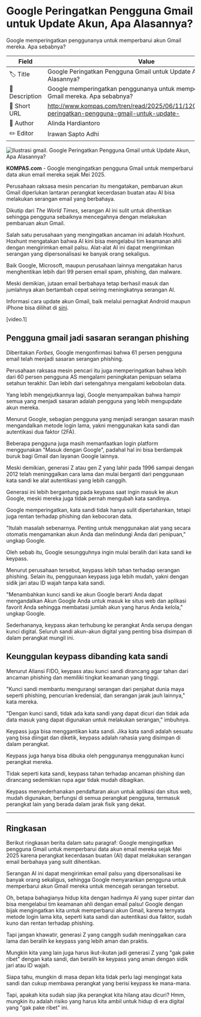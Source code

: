 # Google Peringatkan Pengguna Gmail untuk Update Akun, Apa Alasannya?

Google memperingatkan penggunanya untuk memperbarui akun Gmail mereka. Apa sebabnya?

| Field         | Value                                                       |
|---------------|-------------------------------------------------------------|
| 🏷️ Title       | Google Peringatkan Pengguna Gmail untuk Update Akun, Apa Alasannya? |
| 📝 Description | Google memperingatkan penggunanya untuk memperbarui akun Gmail mereka. Apa sebabnya? |
| 🔗 Short URL   | http://www.kompas.com/tren/read/2025/06/11/120000765/google-peringatkan-pengguna-gmail-untuk-update- |
| 👤 Author      | Alinda Hardiantoro |
| ✏️ Editor      | Irawan Sapto Adhi |

![Ilustrasi gmail. Google Peringatkan Pengguna Gmail untuk Update Akun, Apa Alasannya?](https://asset.kompas.com/crops/iDMgM5iobD9rkJ4-D3tncMP46ss=/0x0:1000x667/750x500/data/photo/2024/07/22/669df8c90cbcb.jpg)

**KOMPAS.com** - Google mengingatkan pengguna Gmail untuk memperbarui data akun email mereka sejak Mei 2025.

Perusahaan raksasa mesin pencarian itu mengatakan, pembaruan akun Gmail diperlukan lantaran perangkat kecerdasan buatan atau AI bisa melakukan serangan email yang berbahaya.

Dikutip dari *The World Times*, serangan AI ini sulit untuk dihentikan sehingga pengguna sebaiknya mencegahnya dengan melakukan pembaruan akun Gmail.

Salah satu perusahaan yang mengingatkan ancaman ini adalah Hoxhunt. Hoxhunt mengatakan bahwa AI kini bisa mengelabui tim keamanan ahli dengan mengirimkan email palsu. Alat-alat AI ini dapat mengirimkan serangan yang dipersonalisasi ke banyak orang sekaligus.

Baik Google, Microsoft, maupun perusahaan lainnya mengatakan harus menghentikan lebih dari 99 persen email spam, phishing, dan malware.

Meski demikian, jutaan email berbahaya tetap berhasil masuk dan jumlahnya akan bertambah cepat seiring meningkatnya serangan AI.

Informasi cara update akun Gmail, baik melalui pernagkat Android maupun iPhone bisa dilihat di [sini](https://support.google.com/mail/answer/7240188?hl=id&co=GENIE.Platform%3DAndroid&oco=0).

\[video.1\] 

## Pengguna gmail jadi sasaran serangan phishing

Diberitakan *Forbes,* Google mengonfirmasi bahwa 61 persen pengguna email telah menjadi sasaran serangan phishing.

Perusahaan raksasa mesin pencari itu juga memperingatkan bahwa lebih dari 60 persen pengguna AS mengalami peningkatan penipuan selama setahun terakhir. Dan lebih dari setengahnya mengalami kebobolan data.

Yang lebih mengejutkannya lagi, Google menyampaikan bahwa hampir semua yang menjadi sasaran adalah pengguna yang lebih mengupdate akun mereka.

Menurut Google, sebagian pengguna yang menjadi serangan sasaran masih mengandalkan metode login lama, yakni menggunakan kata sandi dan autentikasi dua faktor (2FA).

Beberapa pengguna juga masih memanfaatkan login platform menggunakan \"Masuk dengan Google\", padahal hal ini bisa berdampak buruk bagi Gmail dan layanan Google lainnya.

Meski demikian, generasi Z atau gen Z yang lahir pada 1996 sampai dengan 2012 telah meninggalkan cara lama dan mulai berganti dari penggunaan kata sandi ke alat autentikasi yang lebih canggih.

Generasi ini lebih bergantung pada keypass saat ingin masuk ke akun Google, meski mereka juga tidak pernah mengubah kata sandinya.

Google memperingatkan, kata sandi tidak hanya sulit dipertahankan, tetapi juga rentan terhadap phishing dan kebocoran data.

\"Itulah masalah sebenarnya. Penting untuk menggunakan alat yang secara otomatis mengamankan akun Anda dan melindungi Anda dari penipuan,\" ungkap Google.

Oleh sebab itu, Google sesungguhnya ingin mulai beralih dari kata sandi ke keypass.

Menurut perusahaan tersebut, keypass lebih tahan terhadap serangan phishing. Selain itu, penggunaan keypass juga lebih mudah, yakni dengan sidik jari atau ID wajah tanpa kata sandi.

\"Menambahkan kunci sandi ke akun Google berarti Anda dapat mengandalkan Akun Google Anda untuk masuk ke situs web dan aplikasi favorit Anda sehingga membatasi jumlah akun yang harus Anda kelola,\" ungkap Google.

Sederhananya, keypass akan terhubung ke perangkat Anda serupa dengan kunci digital. Seluruh sandi akun-akun digital yang penting bisa disimpan di dalam perangkat mungil ini.

## Keunggulan keypass dibanding kata sandi

Menurut Aliansi FIDO, keypass atau kunci sandi dirancang agar tahan dari ancaman phishing dan memiliki tingkat keamanan yang tinggi.

\"Kunci sandi membantu mengurangi serangan dari penjahat dunia maya seperti phishing, pencurian kredensial, dan serangan jarak jauh lainnya,\" kata mereka.

\"Dengan kunci sandi, tidak ada kata sandi yang dapat dicuri dan tidak ada data masuk yang dapat digunakan untuk melakukan serangan,\" imbuhnya.

Keypass juga bisa menggantikan kata sandi. Jika kata sandi adalah sesuatu yang bisa diingat dan diketik, keypass adalah rahasia yang disimpan di dalam perangkat.

Keypass juga hanya bisa dibuka oleh penggunanya menggunakan kunci perangkat mereka.

Tidak seperti kata sandi, keypass tahan terhadap ancaman phishing dan dirancang sedemikian rupa agar tidak mudah dibagikan.

Keypass menyederhanakan pendaftaran akun untuk aplikasi dan situs web, mudah digunakan, berfungsi di semua perangkat pengguna, termasuk perangkat lain yang berada dalam jarak fisik yang dekat.

---
## Ringkasan

Berikut ringkasan berita dalam satu paragraf: Google mengingatkan pengguna Gmail untuk memperbarui data akun email mereka sejak Mei 2025 karena perangkat kecerdasan buatan (AI) dapat melakukan serangan email berbahaya yang sulit dihentikan.

 Serangan AI ini dapat mengirimkan email palsu yang dipersonalisasi ke banyak orang sekaligus, sehingga Google menyarankan pengguna untuk memperbarui akun Gmail mereka untuk mencegah serangan tersebut.



Oh, betapa bahagianya hidup kita dengan hadirnya AI yang super pintar dan bisa mengelabui tim keamanan ahli dengan email palsu! Google dengan bijak mengingatkan kita untuk memperbarui akun Gmail, karena ternyata metode login lama kita, seperti kata sandi dan autentikasi dua faktor, sudah kuno dan rentan terhadap phishing.

 Tapi jangan khawatir, generasi Z yang canggih sudah meninggalkan cara lama dan beralih ke keypass yang lebih aman dan praktis.

 Mungkin kita yang lain juga harus ikut-ikutan jadi generasi Z yang "gak pake ribet" dengan kata sandi, dan beralih ke keypass yang aman dengan sidik jari atau ID wajah.

 Siapa tahu, mungkin di masa depan kita tidak perlu lagi mengingat kata sandi dan cukup membawa perangkat yang berisi keypass ke mana-mana.

 Tapi, apakah kita sudah siap jika perangkat kita hilang atau dicuri? Hmm, mungkin itu adalah risiko yang harus kita ambil untuk hidup di era digital yang "gak pake ribet" ini.

